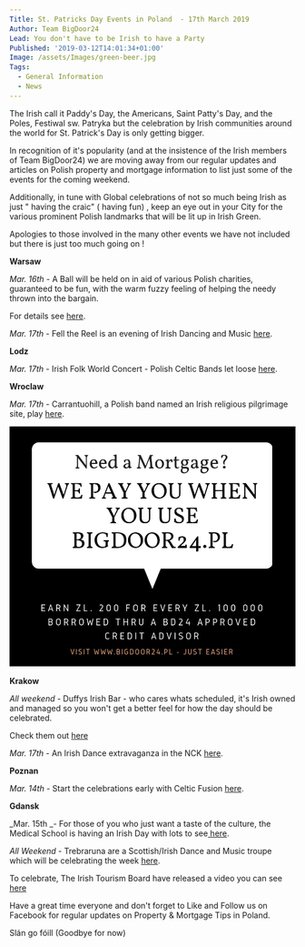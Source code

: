 ```yaml
---
Title: St. Patricks Day Events in Poland  - 17th March 2019
Author: Team BigDoor24
Lead: You don't have to be Irish to have a Party
Published: '2019-03-12T14:01:34+01:00'
Image: /assets/Images/green-beer.jpg
Tags:
  - General Information
  - News
---
```

The Irish call it Paddy's Day, the Americans, Saint Patty's Day, and the Poles, Festiwal sw. Patryka but the celebration by Irish communities around the world for St. Patrick's Day is only getting bigger.

In recognition of it's popularity (and at the insistence of the Irish members of Team BigDoor24) we are moving away from our regular updates and articles on Polish property and mortgage information to list just some of the events for the coming weekend.

Additionally, in tune with Global celebrations of not so much being Irish as just " having the craic" ( having fun) , keep an eye out in your City for the various prominent Polish landmarks that will be lit up in Irish Green.

Apologies to those involved in the many other events we have not included but there is just too much going on ! 

**Warsaw**

_Mar. 16th_ -  A Ball will be held on in aid of various Polish charities, guaranteed to be fun, with the warm fuzzy feeling of helping the needy thrown into the bargain.

For details see [here](http://irishball.pl/).

_Mar. 17th_ - Fell the Reel is an evening of Irish Dancing and Music [here](https://www.oko.com.pl/calendar/992-17-marca-niedziela-godz-20-30-feel-the-reel-dzien-sw-patryka-w-oko).

**Lodz**

_Mar. 17th_ - Irish Folk World Concert - Polish Celtic Bands let loose [here](http://teatr-muzyczny.lodz.pl/swiat-folku-irlandzkiego-muzyka-i-taniec?terminarz=2975#obsada).

**Wroclaw**

_Mar. 17th_ - Carrantuohill, a Polish band named an Irish religious pilgrimage site, play [here](https://www.carrantuohill.pl/koncerty/).

![](/assets/Images/jpg-version-we-pay-you-when-you-use-bigdoor24.pl.jpg)

**Krakow**

_All weekend_ - Duffys Irish Bar - who cares whats scheduled, it's Irish owned and managed so you won't get a better feel for how the day should be celebrated.

Check them out [here](https://www.facebook.com/DUFFYSIRISHBAR/)

_Mar. 17th_ - An Irish Dance extravaganza in the NCK [here](https://nck.krakow.pl/wind-dancer-spektakl-tanca-irlandzkiego-eriu-sheeban/).

**Poznan**

_Mar. 14th_ - Start the celebrations early with Celtic Fusion [here](https://gumed.edu.pl/54310.html).

**Gdansk**

_Mar. 15th _- For those of you who just want a taste of the culture, the Medical School is having an Irish Day with lots to see[ here](https://gumed.edu.pl/54310.html).

_All Weekend_ - Trebraruna are a Scottish/Irish Dance and Music troupe which will be celebrating the week [here](http://trebraruna.pl/).

To celebrate, The Irish Tourism Board have released a video you can see [here](https://youtu.be/kVeUPnF4ZWM)

Have a great time everyone and don't forget to Like and Follow us on Facebook for regular updates on Property & Mortgage Tips in Poland.

Slán go fóill (Goodbye for now)

